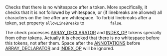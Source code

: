 Checks that there is no whitespace after a token. More specifically, it
checks that it is not followed by whitespace, or (if linebreaks are
allowed) all characters on the line after are whitespace. To forbid
linebreaks after a token, set property `allowLineBreaks` to
`           false`.

The check processes
[ARRAY_DECLARATOR](apidocs/com/puppycrawl/tools/checkstyle/api/TokenTypes.html#ARRAY_DECLARATOR)
and
[INDEX_OP](apidocs/com/puppycrawl/tools/checkstyle/api/TokenTypes.html#INDEX_OP)
tokens specially from other tokens. Actually it is checked that there is
no whitespace before this tokens, not after them. Space after the
[ANNOTATIONS](apidocs/com/puppycrawl/tools/checkstyle/api/TokenTypes.html#ANNOTATIONS)
before
[ARRAY_DECLARATOR](apidocs/com/puppycrawl/tools/checkstyle/api/TokenTypes.html#ARRAY_DECLARATOR)
and
[INDEX_OP](apidocs/com/puppycrawl/tools/checkstyle/api/TokenTypes.html#INDEX_OP)
will be ignored.
